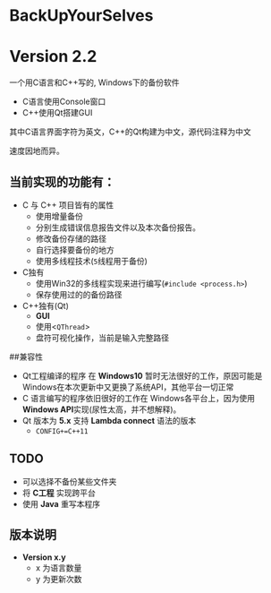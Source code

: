 # BackUpYourSelves 
# Version 2.2 
一个用C语言和C++写的, Windows下的备份软件

- C语言使用Console窗口
- C++使用Qt搭建GUI 

其中C语言界面字符为英文，C++的Qt构建为中文，源代码注释为中文

速度因地而异。

## 当前实现的功能有：
- C 与 C++ 项目皆有的属性
	- 使用增量备份
	- 分别生成错误信息报告文件以及本次备份报告。
	- 修改备份存储的路径
	- 自行选择要备份的地方
	- 使用多线程技术(`5`线程用于备份)
- C独有
	- 使用Win32的多线程实现来进行编写(`#include <process.h>`)
	- 保存使用过的的备份路径
- C++独有(Qt)
	- **GUI**
	- 使用<`QThread`>
	- 盘符可视化操作，当前是输入完整路径

##兼容性
- Qt工程编译的程序 在 **Windows10** 暂时无法很好的工作，原因可能是 Windows在本次更新中又更换了系统API，其他平台一切正常
- C 语言编写的程序依旧很好的工作在 Windows各平台上，因为使用 **Windows API**实现(尿性太高，并不想解释)。
- Qt 版本为 **5.x** 支持 **Lambda connect** 语法的版本
	- `CONFIG+=C++11`

## TODO

- 可以选择不备份某些文件夹
- 将 **C工程** 实现跨平台
- 使用 **Java** 重写本程序

## 版本说明
- **Version x.y**
	- x 为语言数量
	- y 为更新次数